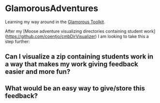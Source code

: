 # GlamorousAdventures

Learning my way around in the
[Glamorous Toolkit](https://gtoolkit.com/).

After my
[Moose adventure visualizing directories containing student work]
(https://github.com/coentjo/cmbDirVisualizer) I am looking to take this a step further:

## Can I visualize a zip containing students work in a way that makes my work giving feedback easier and more fun?

## What would be an easy way to give/store this feedback?
